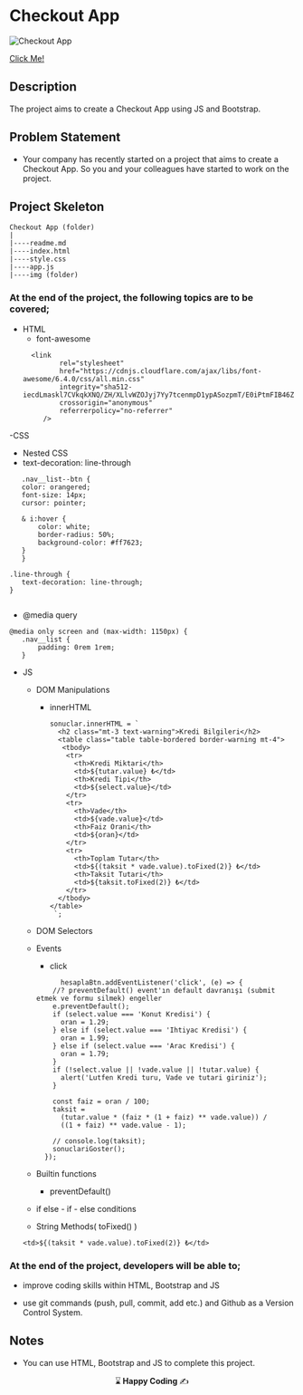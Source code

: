 # Checkout App

![Checkout App](https://github.com/kaplanh/Checkout-App/assets/101884444/24150563-b9e7-4854-a0d6-ac1c87db85a8)


[Click Me!](https://kaplanh.github.io/Checkout-App/)

## Description

The project aims to create a Checkout App using JS and Bootstrap.

## Problem Statement

- Your company has recently started on a project that aims to create a Checkout App. So you and your colleagues have started to work on the project.

## Project Skeleton 

```
Checkout App (folder)
|
|----readme.md                        
|----index.html
|----style.css
|----app.js
|----img (folder)
``` 


### At the end of the project, the following topics are to be covered;

- HTML
  - font-awesome 
   ```
     <link
            rel="stylesheet"
            href="https://cdnjs.cloudflare.com/ajax/libs/font-awesome/6.4.0/css/all.min.css"
            integrity="sha512-iecdLmaskl7CVkqkXNQ/ZH/XLlvWZOJyj7Yy7tcenmpD1ypASozpmT/E0iPtmFIB46ZmdtAc9eNBvH0H/ZpiBw=="
            crossorigin="anonymous"
            referrerpolicy="no-referrer"
        />
   
   ```
 
-CSS
 - Nested CSS
 - text-decoration: line-through
 ```
    .nav__list--btn {
    color: orangered;
    font-size: 14px;
    cursor: pointer;

    & i:hover {
        color: white;
        border-radius: 50%;
        background-color: #ff7623;
    }
    }

.line-through {
    text-decoration: line-through;
}
   
   ```
- @media query

 ```
@media only screen and (max-width: 1150px) {
    .nav__list {
        padding: 0rem 1rem;
    }
  ```
  
  
- JS
  - DOM Manipulations
    - innerHTML
      ```
      sonuclar.innerHTML = `
        <h2 class="mt-3 text-warning">Kredi Bilgileri</h2>
        <table class="table table-bordered border-warning mt-4">
         <tbody>
          <tr>
            <th>Kredi Miktari</th>
            <td>${tutar.value} ₺</td>
            <th>Kredi Tipi</th>
            <td>${select.value}</td>
          </tr>
          <tr>
            <th>Vade</th>
            <td>${vade.value}</td>
            <th>Faiz Orani</th>
            <td>${oran}</td>
          </tr>
          <tr>
            <th>Toplam Tutar</th>
            <td>${(taksit * vade.value).toFixed(2)} ₺</td>
            <th>Taksit Tutari</th>
            <td>${taksit.toFixed(2)} ₺</td>
          </tr>
        </tbody>
      </table>
       `;
      ```
     
  - DOM Selectors
    
  - Events
    - click
    ```
          hesaplaBtn.addEventListener('click', (e) => {
        //? preventDefault() event'ın default davranışı (submit etmek ve formu silmek) engeller
        e.preventDefault();
        if (select.value === 'Konut Kredisi') {
          oran = 1.29;
        } else if (select.value === 'Ihtiyac Kredisi') {
          oran = 1.99;
        } else if (select.value === 'Arac Kredisi') {
          oran = 1.79;
        }
        if (!select.value || !vade.value || !tutar.value) {
          alert('Lutfen Kredi turu, Vade ve tutari giriniz');
        }
      
        const faiz = oran / 100;
        taksit =
          (tutar.value * (faiz * (1 + faiz) ** vade.value)) /
          ((1 + faiz) ** vade.value - 1);
      
        // console.log(taksit);
        sonuclariGoster();
      });
    
    ```
  - Builtin functions
     - preventDefault()
  
  - if else - if - else conditions
 
     

  - String Methods( toFixed() )
   ```
   <td>${(taksit * vade.value).toFixed(2)} ₺</td>
  ```

    

### At the end of the project, developers will be able to;

- improve coding skills within HTML, Bootstrap and JS 

- use git commands (push, pull, commit, add etc.) and Github as a Version Control System.


## Notes

- You can use HTML, Bootstrap and JS to complete this project.



<p align="center"> ⌛<strong> Happy Coding </strong> ✍ </p>



